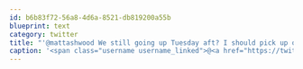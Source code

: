 ```yaml
---
id: b6b83f72-56a8-4d6a-8521-db819200a55b
blueprint: text
category: twitter
title: "'@mattashwood We still going up Tuesday aft? I should pick up one of those $8-off vouchers."
caption: '<span class="username username_linked">@<a href="https://twitter.com/mattashwood" title="Matt Ashwood">mattashwood</a></span> We still going up Tuesday aft? I should pick up one of those $8-off vouchers.'
---
```

